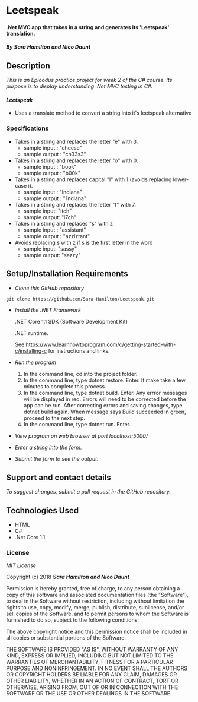 # Leetspeak

#### .Net MVC app that takes in a string and generates its 'Leetspeak' translation.

#### _By Sara Hamilton and Nico Daunt_

## Description

_This is an Epicodus practice project for week 2 of the C# course. Its purpose is to display understanding .Net MVC testing in C#._

#### _Leetspeak_
* Uses  a translate method to convert a string into it's leetspeak alternative


### Specifications

* Takes in a string and replaces the letter "e" with 3.
  * sample input : "cheese"
  * sample output : "ch33s3"
* Takes in a string and replaces the letter "o" with 0.
  * sample input : "book"
  * sample output : "b00k"
* Takes in a string and replaces capital "I" with 1 (avoids replacing lower-case i).
  * sample input : "Indiana"
  * sample output : "1ndiana"
* Takes in a string and replaces the letter "t" with 7.
  * sample input: "itch"
  * sample output: "i7ch"
* Takes in a string and replaces "s" with z
  * sample input : "assistant"
  * sample output : "azziztant"
* Avoids replacing s with z if s is the first letter in the word
  * sample input: "sassy"
  * sample output: "sazzy"

## Setup/Installation Requirements

* _Clone this GitHub repository_

```
git clone https://github.com/Sara-Hamilton/Leetspeak.git
```

* _Install the .NET Framework_

  .NET Core 1.1 SDK (Software Development Kit)

  .NET runtime.

  See https://www.learnhowtoprogram.com/c/getting-started-with-c/installing-c for instructions and links.

* _Run the program_
  1. In the command line, cd into the project folder.
  2. In the command line, type dotnet restore. Enter.  It make take a few minutes to complete this process.
  3. In the command line, type dotnet build. Enter. Any errror messages will be displayed in red.  Errors will need to be corrected before the app can be run. After correcting errors and saving changes, type dotnet build again.  When message says Build succeeded in green, proceed to the next step.
  4. In the command line, type dotnet run. Enter.

* _View program on web browser at port localhost:5000/_

* _Enter a string into the form._

* _Submit the form to see the output._

## Support and contact details

_To suggest changes, submit a pull request in the GitHub repository._

## Technologies Used

* HTML
* C#
* .Net Core 1.1

### License

*MIT License*

Copyright (c) 2018 **_Sara Hamilton and Nico Daunt_**

Permission is hereby granted, free of charge, to any person obtaining a copy
of this software and associated documentation files (the "Software"), to deal
in the Software without restriction, including without limitation the rights
to use, copy, modify, merge, publish, distribute, sublicense, and/or sell
copies of the Software, and to permit persons to whom the Software is
furnished to do so, subject to the following conditions:

The above copyright notice and this permission notice shall be included in all
copies or substantial portions of the Software.

THE SOFTWARE IS PROVIDED "AS IS", WITHOUT WARRANTY OF ANY KIND, EXPRESS OR
IMPLIED, INCLUDING BUT NOT LIMITED TO THE WARRANTIES OF MERCHANTABILITY,
FITNESS FOR A PARTICULAR PURPOSE AND NONINFRINGEMENT. IN NO EVENT SHALL THE
AUTHORS OR COPYRIGHT HOLDERS BE LIABLE FOR ANY CLAIM, DAMAGES OR OTHER
LIABILITY, WHETHER IN AN ACTION OF CONTRACT, TORT OR OTHERWISE, ARISING FROM,
OUT OF OR IN CONNECTION WITH THE SOFTWARE OR THE USE OR OTHER DEALINGS IN THE
SOFTWARE.
